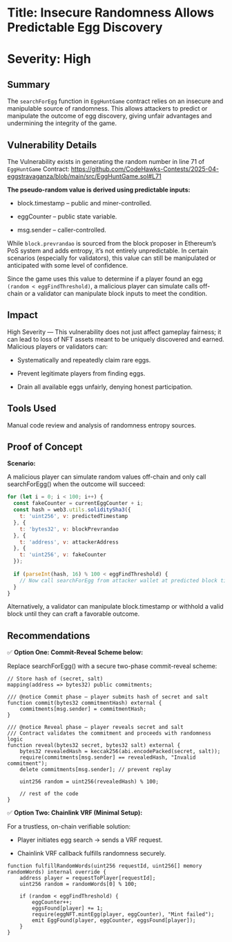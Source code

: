 # Title: Insecure Randomness Allows Predictable Egg Discovery

# Severity: High


## Summary

The `searchForEgg` function in `EggHuntGame` contract relies on an insecure and manipulable source of randomness. This allows attackers to predict or manipulate the outcome of egg discovery, giving unfair advantages and undermining the integrity of the game.


## Vulnerability Details

The Vulnerability exists in generating the random number in line 71 of `EggHuntGame` Contract: https://github.com/CodeHawks-Contests/2025-04-eggstravaganza/blob/main/src/EggHuntGame.sol#L71

**The pseudo-random value is derived using predictable inputs:**

* block.timestamp – public and miner-controlled.

* eggCounter – public state variable.

* msg.sender – caller-controlled.

While `block.prevrandao` is sourced from the block proposer in Ethereum’s PoS system and adds entropy, it’s not entirely unpredictable. In certain scenarios (especially for validators), this value can still be manipulated or anticipated with some level of confidence.

Since the game uses this value to determine if a player found an egg `(random < eggFindThreshold)`, a malicious player can simulate calls off-chain or a validator can manipulate block inputs to meet the condition.

## Impact
High Severity — This vulnerability does not just affect gameplay fairness; it can lead to loss of NFT assets meant to be uniquely discovered and earned. Malicious players or validators can:

* Systematically and repeatedly claim rare eggs.

* Prevent legitimate players from finding eggs.

* Drain all available eggs unfairly, denying honest participation.

## Tools Used

Manual code review and analysis of randomness entropy sources.

## Proof of Concept

**Scenario:**

A malicious player can simulate random values off-chain and only call searchForEgg() when the outcome will succeed:

```JavaScript
for (let i = 0; i < 100; i++) {
  const fakeCounter = currentEggCounter + i;
  const hash = web3.utils.soliditySha3({
    t: 'uint256', v: predictedTimestamp
  }, {
    t: 'bytes32', v: blockPrevrandao
  }, {
    t: 'address', v: attackerAddress
  }, {
    t: 'uint256', v: fakeCounter
  });
  
  if (parseInt(hash, 16) % 100 < eggFindThreshold) {
    // Now call searchForEgg from attacker wallet at predicted block timestamp
  }
}
`````
Alternatively, a validator can manipulate block.timestamp or withhold a valid block until they can craft a favorable outcome.

## Recommendations
✅ **Option One: Commit-Reveal Scheme below:**

Replace searchForEgg() with a secure two-phase commit-reveal scheme:

```solidity
// Store hash of (secret, salt)
mapping(address => bytes32) public commitments;

/// @notice Commit phase — player submits hash of secret and salt
function commit(bytes32 commitmentHash) external {
    commitments[msg.sender] = commitmentHash;
}

/// @notice Reveal phase — player reveals secret and salt
/// Contract validates the commitment and proceeds with randomness logic
function reveal(bytes32 secret, bytes32 salt) external {
    bytes32 revealedHash = keccak256(abi.encodePacked(secret, salt));
    require(commitments[msg.sender] == revealedHash, "Invalid commitment");
    delete commitments[msg.sender]; // prevent replay

    uint256 random = uint256(revealedHash) % 100;

    // rest of the code
}

`````


✅ **Option Two: Chainlink VRF (Minimal Setup):**

For a trustless, on-chain verifiable solution:

* Player initiates egg search → sends a VRF request.

* Chainlink VRF callback fulfills randomness securely.

```solidity
function fulfillRandomWords(uint256 requestId, uint256[] memory randomWords) internal override {
    address player = requestToPlayer[requestId];
    uint256 random = randomWords[0] % 100;

    if (random < eggFindThreshold) {
        eggCounter++;
        eggsFound[player] += 1;
        require(eggNFT.mintEgg(player, eggCounter), "Mint failed");
        emit EggFound(player, eggCounter, eggsFound[player]);
    }
}
````````